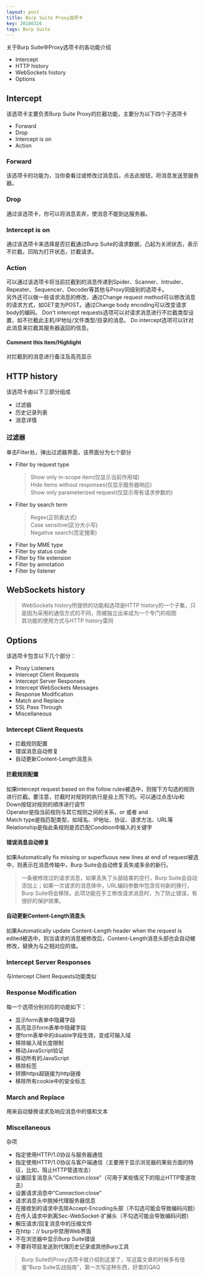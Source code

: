 ```yaml
---
layout: post
title: Burp Suite Proxy选项卡
key: 20180326
tags: Burp Suite
---
```


关于Burp Suite中Proxy选项卡的各功能介绍
- Intercept
- HTTP history
- WebSockets history
- Options

<!--more-->

## Intercept
该选项卡主要负责Burp Suite Proxy的拦截功能，主要分为以下四个子选项卡
- Forward
- Drop
- Intercept is on
- Action

### Forward
该选项卡的功能为，当你查看过或修改过消息后，点击此按钮，将消息发送至服务器。

### Drop
通过该选项卡，你可以将消息丢弃，使消息不能到达服务器。

### Intercept is on
通过该选项卡来选择是否拦截通过Burp Suite的请求数据，凸起为关闭状态，表示不拦截，凹陷为打开状态，拦截请求。

### Action
可以通过该选项卡将当前拦截到的消息传递到Spider、Scanner、Intruder、 Repeater、Sequencer、Decoder等其他与Proxy同级别的选项卡。  
另外还可以做一些请求消息的修改，通过Change request method可以修改消息的请求方式，如GET变为POST。通过Change body encoding可以改变请求body的编码。
Don't intercept requests选项可以对请求消息进行不拦截类型设置，如不拦截此主机/IP地址/文件类型/目录的消息。
Do intercept选项可以针对此消息来拦截其服务器返回的信息。

#### Comment this item/Highlight
对拦截到的消息进行备注及高亮显示

## HTTP history
该选项卡由以下三部分组成
- 过滤器
- 历史记录列表
- 消息详情

### 过滤器
单击Filter处，弹出过滤器界面，该界面分为七个部分
- Filter by request type
  >Show only in-scope item(仅显示当前作用域)  
  >Hide items without responses(仅显示服务器响应)  
  >Show only parameterized request(仅显示带有请求参数的)
- Filter by search term
  >Regex(正则表达式)  
  >Case sensitive(区分大小写)  
  >Negative search(否定搜索)
- Filter by MME type
- Filter by status code
- Filter by file extension
- Filter by annotation 
- Filter by listener

## WebSockets history
>WebSockets history所提供的功能和选项是HTTP history的一个子集，只是因为采用的通信方式的不同，而被独立出来成为一个专门的视图  
>其功能的使用方式与HTTP history雷同

## Options
该选项卡包含以下几个部分：
- Proxy Listeners
- Intercept Client Requests
- Intercept Server Responses
- Intercept WebSockets Messages
- Response Modification
- Match and Replace
- SSL Pass Through
- Miscellaneous

### Intercept Client Requests
- 拦截规则配置
- 错误消息自动修复
- 自动更新Content-Length消息头

#### 拦截规则配置
如果intercept request based on the follow rules被选中，则按下方勾选的规则进行拦截。要注意，拦截时对规则的执行是自上而下的。可以通过点击Up和Down按钮对规则的顺序进行调节  
Operator是指当前规则与其它规则之间的关系，or 或者 and  
Match type是指匹配类型，如域名、IP地址、协议、请求方法、URL等  
Relationship是指此条规则是否匹配Condition中输入的关键字  

#### 错误消息自动修复
如果Automatically fix missing or superfluous new lines at end of request被选中，则表示在消息传输中，Burp Suite会自动修复丢失或多余的新行。  
>一条被修改过的请求消息，如果丢失了头部结束的空行，Burp Suite会自动添加上；如果一次请求的消息体中，URL编码参数中包含任何新的换行，Burp Suite将会移除。此项功能在手工修改请求消息时，为了防止错误，有很好的保护效果。  

#### 自动更新Content-Length消息头
如果Automatically update Content-Length header when the request is edited被选中，则当请求的消息被修改后，Content-Length消息头部也会自动被修改，替换为与之相对应的值。  

### Intercept Server Responses
与Intercept Client Requests功能类似  

### Response Modification
每一个选项分别对应的功能如下：
- 显示form表单中隐藏字段
- 高亮显示form表单中隐藏字段
- 使form表单中的disable字段生效，变成可输入域
- 移除输入域长度限制
- 移动JavaScript验证
- 移动所有的JavaScript
- 移除标签
- 转换https超链接为http链接
- 移除所有cookie中的安全标志  

### March and Replace
用来自动替换请求及响应消息中的值和文本

### Miscellaneous
杂项
- 指定使用HTTP/1.0协议与服务器通信
- 指定使用HTTP/1.0协议与客户端通信（主要用于显示浏览器的某些方面的特征，比如，阻止HTTP管道攻击）
- 设置回复消息头“Connection:close”（可用于某些情况下的阻止HTTP管道攻击）
- 设置请求消息中“Connection:close”
- 请求消息头中脱掉代理服务器信息
- 在接收到的请求中去除Accept-Encoding头部（不勾选可能会导致编码问题）
- 在传入请求中剥离Sec-WebSocket-扩展头（不勾选可能会导致编码问题）
- 解压请求/回复消息中的压缩文件
- 在http：// burp中禁用Web界面
- 不在浏览器中显示Burp Suite错误
- 不要将项目发送到代理历史记录或其他Burp工具  
>Burp Suite的Proxy选项卡就介绍到这里了，写这篇文章的时候多有借鉴“Burp Suite实战指南”，第一次写这种东西，好累的QAQ

